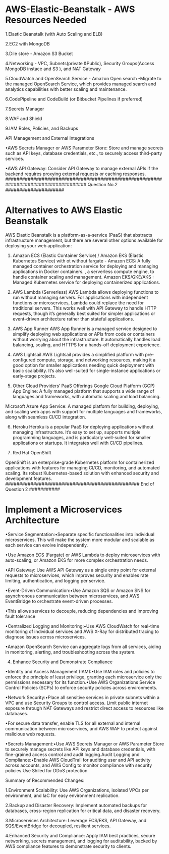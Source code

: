 # AWS-Elastic-Beanstalk -  AWS Resources Needed
1.Elastic Beanstalk (with Auto Scaling and ELB) 

2.EC2 with MongoDB
   
3.Dile store - Amazon S3 Bucket 

4.Networking - VPC, Subnets(private &Public), Security Groups(Access MongoDB instace and S3 ), and NAT Gateway

5.CloudWatch and OpenSearch Service - Amazon Open search -Migrate to the managed OpenSearch Service, which provides managed search and analytics capabilities with better scaling and maintenance.

6.CodePipeline and CodeBuild (or Bitbucket Pipelines if preferred)

7.Secrets Manager

8.WAF and Shield

9.IAM Roles, Policies, and Backups

API Management and External Integrations

•AWS Secrets Manager or AWS Parameter Store: Store and manage secrets such as API keys, database credentials, etc., to securely access third-party services.

•AWS API Gateway: Consider API Gateway to manage external APIs if the backend requires proxying external requests or caching responses.
##################################################################################### Question No.2 #####################

# Alternatives to AWS Elastic Beanstalk
AWS Elastic Beanstalk is a platform-as-a-service (PaaS) that abstracts infrastructure management, but there are several other options available for deploying your web application:

1. Amazon ECS (Elastic Container Service) / Amazon EKS (Elastic Kubernetes Service) with ot without fargate - 
  Amazon ECS: A fully managed container orchestration service for deploying and managing applications in Docker containers. , a serverless compute engine, to handle container scaling and management.
Amazon EKS/GKE/AKS : Managed Kubernetes service for deploying containerized applications. 

2. AWS Lambda (Serverless)
 AWS Lambda allows deploying functions to run without managing servers. For applications with independent functions or microservices, Lambda could replace the need for traditional servers. This works well with API Gateway to handle HTTP requests, though it’s generally best suited for simpler applications or event-driven architecture rather than stateful applications.
3. AWS App Runner
 AWS App Runner is a managed service designed to simplify deploying web applications or APIs from code or containers without worrying about the infrastructure. It automatically handles load balancing, scaling, and HTTPS for a hands-off deployment experience.

4. AWS Lightsail
 AWS Lightsail provides a simplified platform with pre-configured compute, storage, and networking resources, making it a good option for smaller applications needing quick deployment with basic scalability. It’s also well-suited for single-instance applications or early-stage projects.

5. Other Cloud Providers’ PaaS Offerings
Google Cloud Platform (GCP) App Engine: A fully managed platform that supports a wide range of languages and frameworks, with automatic scaling and load balancing.

Microsoft Azure App Service: A managed platform for building, deploying, and scaling web apps with support for multiple languages and frameworks, along with seamless CI/CD integration.

6. Heroku
 Heroku is a popular PaaS for deploying applications without managing infrastructure. It’s easy to set up, supports multiple programming languages, and is particularly well-suited for smaller applications or startups. It integrates well with CI/CD pipelines.

8. Red Hat OpenShift
   
OpenShift is an enterprise-grade Kubernetes platform for containerized applications with features for managing CI/CD, monitoring, and automated scaling. Its  robust Kubernetes-based solution with enhanced security and development features.
################################################ End of Question 2 ###########


# Implement a Microservices Architecture
•Service Segmentation:•Separate specific functionalities into individual microservices. This will make the system more modular and scalable as each service can evolve independently.

•Use Amazon ECS (Fargate) or AWS Lambda to deploy microservices with auto-scaling, or Amazon EKS for more complex orchestration needs.

•API Gateway: Use AWS API Gateway as a single entry point for external requests to microservices, which improves security and enables rate limiting, authentication, and logging per service.

•Event-Driven Communication:•Use Amazon SQS or Amazon SNS for asynchronous communication between microservices, and AWS EventBridge to orchestrate event-driven processes.

•This allows services to decouple, reducing dependencies and improving fault tolerance

•Centralized Logging and Monitoring:•Use AWS CloudWatch for real-time monitoring of individual services and AWS X-Ray for distributed tracing to diagnose issues across microservices.

•Amazon OpenSearch Service can aggregate logs from all services, aiding in monitoring, alerting, and troubleshooting across the system.

4. Enhance Security and Demonstrate Compliance
   
•Identity and Access Management (IAM):•Use IAM roles and policies to enforce the principle of least privilege, granting each microservice only the permissions necessary for its function.•Use AWS Organizations Service Control Policies (SCPs) to enforce security policies across environments.

•Network Security:•Place all sensitive services in private subnets within a VPC and use Security Groups to control access. Limit public internet exposure through NAT Gateways and restrict direct access to resources like databases.

•For secure data transfer, enable TLS for all external and internal communication between microservices, and AWS WAF to protect against malicious web requests.

•Secrets Management:•Use AWS Secrets Manager or AWS Parameter Store to securely manage secrets like API keys and database credentials, with fine-grained access control and audit logging.Audit Logging and Compliance:•Enable AWS CloudTrail for auditing user and API activity across accounts, and AWS Config to monitor compliance with security policies.Use Shiled for DDoS protection 


Summary of Recommended Changes:

1.Environment Scalability: Use AWS Organizations, isolated VPCs per environment, and IaC for easy environment replication.

2.Backup and Disaster Recovery: Implement automated backups for databases, cross-region replication for critical data, and disaster recovery.

3.Microservices Architecture: Leverage ECS/EKS, API Gateway, and SQS/EventBridge for decoupled, resilient services.

4.Enhanced Security and Compliance: Apply IAM best practices, secure networking, secrets management, and logging for auditability, backed by AWS compliance features to demonstrate security to clients.


